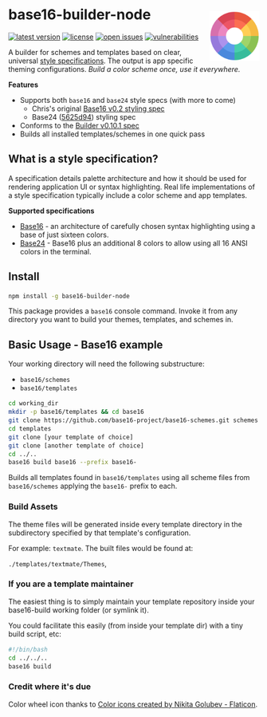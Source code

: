 # base16-builder-node <img alt="Color wheel" src="./color_wheel.png" width="100" align="right" style="padding-top:0.6rem;">

[![latest version](https://badgen.net/npm/v/base16-builder-node?label=latest)](https://www.npmjs.com/package/base16-builder-node)
[![license](https://badgen.net/badge/license/MIT/cyan)](https://github.com/joshgoebel/base16-builder-node/blob/main/LICENSE)
[![open issues](https://badgen.net/github/open-issues/joshgoebel/base16-builder-node)](https://github.com/base16-project/base16-builder-node/issues)
[![vulnerabilities](https://badgen.net/snyk/base16-project/base16-builder-node)](https://snyk.io/test/github/base16-project/base16-builder-node?targetFile=package.json)
<!-- ![build and CI status](https://badgen.net/github/checks/joshgoebel/base16-builder-node/main?label=build) -->
<!-- [![code quality](https://badgen.net/lgtm/grade/g/joshgoebel/base16-builder-node/js?label=code+quality)](https://lgtm.com/projects/g/joshgoebel/base16-builder-node/?mode=list) -->

A builder for schemes and templates based on clear, universal [style specifications](#what-is-a-style-specification).  The output is app specific theming configurations.  _Build a color scheme once, use it everywhere._

**Features**

- Supports both `base16` and `base24` style specs (with more to come)
   - Chris's original [Base16 v0.2 styling spec](https://github.com/chriskempson/base16)
   - Base24 ([5625d94](https://github.com/Base24/base24/commit/5625d94c0720c38cc7a0703766d61131a6bda5a6)) styling spec
- Conforms to the [Builder v0.10.1 spec](https://github.com/base16-project/home/blob/main/builder.md)
- Builds all installed templates/schemes in one quick pass


## What is a style specification?

A specification details palette architecture and how it should be used for rendering application UI or syntax highlighting.  Real life implementations of a style specification typically include a color scheme and app templates.

**Supported specifications**

- [Base16](https://github.com/base16-project/home) - an architecture of carefully chosen syntax highlighting using a base of just sixteen colors.
- [Base24](https://github.com/Base24/base24) - Base16 plus an additional 8 colors to allow using all 16 ANSI colors in the terminal.

## Install

```sh
npm install -g base16-builder-node
```

This package provides a `base16` console command.  Invoke it from any directory you want to build your themes, templates, and schemes in.

## Basic Usage - Base16 example

Your working directory will need the following substructure:

- `base16/schemes`
- `base16/templates`

```sh
cd working_dir
mkdir -p base16/templates && cd base16
git clone https://github.com/base16-project/base16-schemes.git schemes
cd templates
git clone [your template of choice]
git clone [another template of choice]
cd ../..
base16 build base16 --prefix base16-
```

Builds all templates found in `base16/templates` using all scheme files from `base16/schemes` applying the `base16-` prefix to each.


### Build Assets

The theme files will be generated inside every template directory in the
subdirectory specified by that template's configuration.

For example: `textmate`. The built files would be found at:

 `./templates/textmate/Themes`,


### If you are a template maintainer

The easiest thing is to simply maintain your template repository inside your base16-build working folder (or symlink it).

You could facilitate this easily (from inside your template dir) with a tiny build script, etc:

```bash
#!/bin/bash
cd ../../..
base16 build
```

### Credit where it's due

Color wheel icon thanks to [Color icons created by Nikita Golubev - Flaticon](https://www.flaticon.com/free-icons/color).

